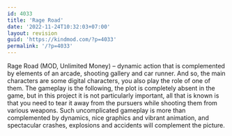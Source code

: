 ```yaml
---
id: 4033
title: 'Rage Road'
date: '2022-11-24T10:32:03+07:00'
layout: revision
guid: 'https://kindmod.com/?p=4033'
permalink: '/?p=4033'
---
```


Rage Road (MOD, Unlimited Money) – dynamic action that is complemented by elements of an arcade, shooting gallery and car runner. And so, the main characters are some digital characters, you also play the role of one of them. The gameplay is the following, the plot is completely absent in the game, but in this project it is not particularly important, all that is known is that you need to tear it away from the pursuers while shooting them from various weapons. Such uncomplicated gameplay is more than complemented by dynamics, nice graphics and vibrant animation, and spectacular crashes, explosions and accidents will complement the picture.